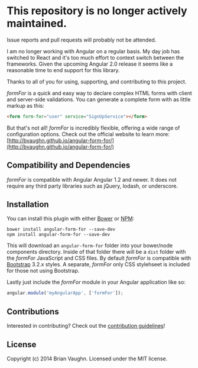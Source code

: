 # This repository is no longer actively maintained.

Issue reports and pull requests will probably not be attended.

I am no longer working with Angular on a regular basis. My day job has switched to React and it's too much effort to context switch between the frameworks. Given the upcoming Angular 2.0 release it seems like a reasonable time to end support for this library.

Thanks to all of you for using, supporting, and contributing to this project.

*formFor* is a quick and easy way to declare complex HTML forms with client and server-side validations.
You can generate a complete form with as little markup as this:

```html
<form form-for="user" service="SignUpService"></form>
```

But that's not all! *formFor* is incredibly flexible, offering a wide range of configuration options.
Check out the official website to learn more:
[http://bvaughn.github.io/angular-form-for/](http://bvaughn.github.io/angular-form-for/)

## Compatibility and Dependencies

*formFor* is compatible with Angular Angular 1.2 and newer. It does not require any third party libraries such as jQuery, lodash, or underscore.

## Installation

You can install this plugin with either [Bower](http://bower.io/) or [NPM](https://www.npmjs.org/):

```shell
bower install angular-form-for --save-dev
npm install angular-form-for --save-dev
```

This will download an `angular-form-for` folder into your bower/node components directory. Inside of that folder there will be a `dist` folder with the *formFor* JavaScript and CSS files. By default *formFor* is compatible with [Bootstrap](getbootstrap.com) 3.2.x styles. A separate, *formFor* only CSS stylehseet is included for those not using Bootstrap.

Lastly just include the *formFor* module in your Angular application like so:

```js
angular.module('myAngularApp', ['formFor']);
```

## Contributions

Interested in contributing? Check out the [contribution guidelines](CONTRIBUTING.md)!

## License

Copyright (c) 2014 Brian Vaughn. Licensed under the MIT license.
